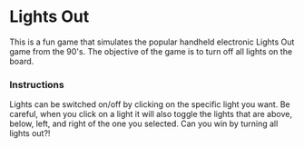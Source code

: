 # Lights Out

This is a fun game that simulates the popular handheld electronic Lights Out game from the 90's. The objective of the game is to turn off all lights on the board.

### Instructions

Lights can be switched on/off by clicking on the specific light you want. Be careful, when you click on a light it will also toggle the lights that are above, below, left, and right of the one you selected. Can you win by turning all lights out?!
